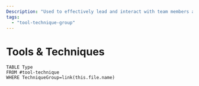 ```yaml
---
Description: "Used to effectively lead and interact with team members and other stakeholders"
tags:
  - "tool-technique-group"
---
```

# Tools & Techniques
```dataview
TABLE Type
FROM #tool-technique 
WHERE TechniqueGroup=link(this.file.name)
```

